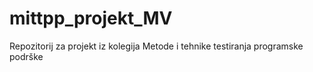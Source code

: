 # mittpp_projekt_MV
Repozitorij za projekt iz kolegija Metode i tehnike testiranja programske podrške
